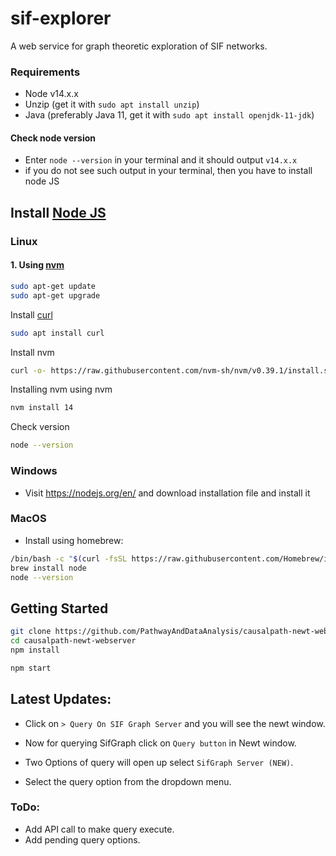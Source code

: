 # sif-explorer
A web service for graph theoretic exploration of SIF networks.

### Requirements

- Node v14.x.x
- Unzip (get it with `sudo apt install unzip`)
- Java (preferably Java 11, get it with `sudo apt install openjdk-11-jdk`)

#### Check node version

- Enter `node --version` in your terminal and it should output `v14.x.x`
- if you do not see such output in your terminal, then you have to install node JS

## Install [Node JS](https://nodejs.org/)

### Linux

#### 1. Using [nvm](https://github.com/nvm-sh/nvm/blob/master/README.md)

```bash
sudo apt-get update
sudo apt-get upgrade
```

Install [curl](https://curl.se/)

```bash
sudo apt install curl
```

Install nvm

```bash
curl -o- https://raw.githubusercontent.com/nvm-sh/nvm/v0.39.1/install.sh | bash
```

Installing nvm using nvm

```bash
nvm install 14
```

Check version

```bash
node --version
```

### Windows

- Visit https://nodejs.org/en/ and download installation file and install it

### MacOS

- Install using homebrew:

```bash
/bin/bash -c "$(curl -fsSL https://raw.githubusercontent.com/Homebrew/install/HEAD/install.sh)"
brew install node
node --version
```

## Getting Started

```bash
git clone https://github.com/PathwayAndDataAnalysis/causalpath-newt-webserver.git
cd causalpath-newt-webserver
npm install

npm start
```



## Latest Updates:

- Click on `> Query On SIF Graph Server` and you will see the newt window.

- Now for querying SifGraph click on `Query button` in Newt window.

- Two Options of query will open up select `SifGraph Server (NEW)`.

- Select the query option from the dropdown menu.

### ToDo:

- Add API call to make query execute.
- Add pending query options.
